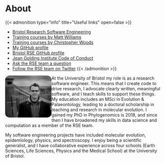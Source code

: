 # About

{{< admonition type="info" title="Useful links" open=false >}}
- [Bristol Research Software Engineering](https://www.bristol.ac.uk/acrc/research-software-engineering/)
- [Training courses by Matt Williams](https://milliams.com/courses/#courses)
- [Training courses by Christopher Woods](https://chryswoods.com/main/courses.html)
- [My GitHub profile](https://github.com/alleetanner)
- [Bristol RSE GitHub profile](https://github.com/BristolRSE)
- [Jean Golding Institute Code of Conduct](https://www.bristol.ac.uk/golding/what-we-do/people/code-of-conduct-/)
- [Ask the RSE team a question](ask-rse@bristol.ac.uk)
- [Follow the RSE team on Twitter](https://twitter.com/bristolrse)
{{< /admonition >}}

<img align="left" src="https://raw.githubusercontent.com/alleetanner/code-teaching/main/assets/portrait2.png" width="150" style="border-radius:10%" />

At the University of Bristol my role is as a research software engineer. This means that I create code to drive research, I advocate clearly written, meaningful software, and I teach skills to support these things. My education includes an MSci in Evolution & Palaeontology, leading to a doctoral scholarship in teaching and research in molecular evolution. I gained my PhD in Phylogenomics is 2018, and since then I have broadened my skills in data science and computation as a member of the RSE team.

My software engineering projects have included molecular evolution, epidemiology, physics, and spectroscopy. I enjoy being a scientific generalist, and I have collaborative experience across four schools (Earth Sciences, Life Sciences, Physics and the Medical School) at the University of Bristol.

